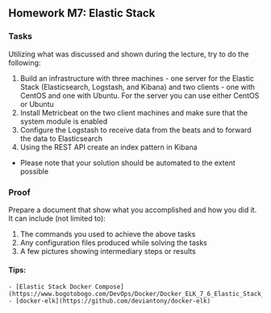 ##  Homework M7: Elastic Stack

### Tasks
Utilizing what was discussed and shown during the lecture, try to do the following:
1. Build an infrastructure with three machines - one server for the Elastic Stack (Elasticsearch, Logstash, and Kibana) and two clients - one with CentOS and one with Ubuntu. For the server you can use either CentOS or Ubuntu
2. Install Metricbeat on the two client machines and make sure that the system module is enabled
3. Configure the Logstash to receive data from the beats and to forward the data to Elasticsearch
4. Using the REST API create an index pattern in Kibana

* Please note that your solution should be automated to the extent possible

### Proof
Prepare a document that show what you accomplished and how you did it. It can include (not limited to):
1. The commands you used to achieve the above tasks
2. Any configuration files produced while solving the tasks
3. A few pictures showing intermediary steps or results



#### Tips:
    - [Elastic Stack Docker Compose](https://www.bogotobogo.com/DevOps/Docker/Docker_ELK_7_6_Elastic_Stack_Docker_Compose.php)
    - [docker-elk](https://github.com/deviantony/docker-elk)
